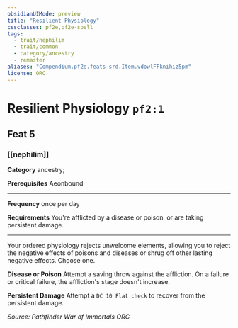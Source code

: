 ```yaml
---
obsidianUIMode: preview
title: "Resilient Physiology"
cssclasses: pf2e,pf2e-spell
tags:
  - trait/nephilim
  - trait/common
  - category/ancestry
  - remaster
aliases: "Compendium.pf2e.feats-srd.Item.vdowlFFknihiz5pm"
license: ORC
---
```

# Resilient Physiology `pf2:1`
## Feat 5
### [[nephilim]]

**Category** ancestry; 



**Prerequisites** Aeonbound
* * *
**Frequency** once per day

**Requirements** You're afflicted by a disease or poison, or are taking persistent damage.

* * *

Your ordered physiology rejects unwelcome elements, allowing you to reject the negative effects of poisons and diseases or shrug off other lasting negative effects. Choose one.

**Disease or Poison** Attempt a saving throw against the affliction. On a failure or critical failure, the affliction's stage doesn't increase.

**Persistent Damage** Attempt a `DC 10 Flat check` to recover from the persistent damage.

*Source: Pathfinder War of Immortals*
*ORC*